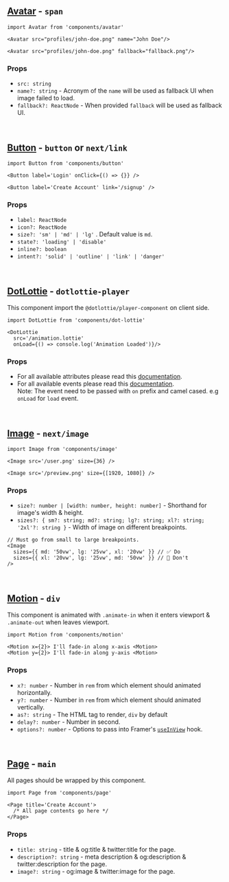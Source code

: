 ## [Avatar](../components/avatar.tsx) - `span`

   ```tsx
   import Avatar from 'components/avatar'

   <Avatar src="profiles/john-doe.png" name="John Doe"/>

   <Avatar src="profiles/john-doe.png" fallback="fallback.png"/>
   ```
   
   ### Props
   - `src: string`
   - `name?: string` - Acronym of the `name` will be used as fallback UI when image failed to load.
   - `fallback?: ReactNode` - When provided `fallback` will be used as fallback UI.
<br/>
   
## [Button](../components/button.tsx) - `button` or `next/link`

   ```tsx
   import Button from 'components/button'

   <Button label='Login' onClick={() => {}} />

   <Button label='Create Account' link='/signup' />
   ```

   ### Props
   - `label: ReactNode`
   - `icon?: ReactNode`
   - `size?: 'sm' | 'md' | 'lg'` . Default value is `md`.
   - `state?: 'loading' | 'disable'`
   - `inline?: boolean`
   - `intent?: 'solid' | 'outline' | 'link' | 'danger'`
<br/>

## [DotLottie](../components/dot-lottie.tsx) - `dotlottie-player`
  This component import the `@dotlottie/player-component` on client side.

   ```tsx
   import DotLottie from 'components/dot-lottie'

   <DotLottie 
     src='/animation.lottie' 
     onLoad={() => console.log('Animation Loaded')}/>
   ```

   ### Props
   - For all available attributes please read this [documentation](https://docs.lottiefiles.com/dotlottie-player/properties).
   - For all available events please read this [documentation](https://docs.lottiefiles.com/dotlottie-player/events). <br/>
     Note: The event need to be passed with `on` prefix and camel cased. e.g `onLoad` for `load` event.
<br/>

## [Image](../components/image.tsx) - `next/image`

   ```tsx
   import Image from 'components/image'

   <Image src='/user.png' size={36} />

   <Image src='/preview.png' size={[1920, 1080]} />
   ```

   ### Props
   - `size?: number | [width: number, height: number]` - Shorthand for image's width & height.
   - `sizes?: { sm?: string; md?: string; lg?: string; xl?: string; '2xl'?: string }` - Width of image on different breakpoints.
   ```JSX
   // Must go from small to large breakpoints.
   <Image
     sizes={{ md: '50vw', lg: '25vw', xl: '20vw' }} // ✅ Do
     sizes={{ xl: '20vw', lg: '25vw', md: '50vw' }} // 🚫 Don't
   />
   ```
<br/>


## [Motion](../components/motion.tsx) - `div`

   This component is animated with `.animate-in` when it enters viewport & `.animate-out` when leaves viewport.

   ```tsx
   import Motion from 'components/motion'

   <Motion x={2}> I'll fade-in along x-axis <Motion>
   <Motion y={2}> I'll fade-in along y-axis <Motion>
   ```

   ### Props
   - `x?: number` - Number in `rem` from which element should animated horizontally.
   - `y?: number` - Number in `rem` from which element should animated vertically.
   - `as?: string` - The HTML tag to render, `div` by default
   - `delay?: number` - Number in second.
   - `options?: number` - Options to pass into Framer's [`useInView`](https://www.framer.com/motion/use-in-view/#options) hook.
<br/>

## [Page](../components/page.tsx) - `main`

   All pages should be wrapped by this component.

   ```tsx
   import Page from 'components/page'

   <Page title='Create Account'>
     /* All page contents go here */
   </Page>
   ```

   ### Props 
   - `title: string` - title & og:title & twitter:title for the page.
   - `description?: string` - meta description & og:description & twitter:description for the page.
   - `image?: string` - og:image & twitter:image for the page.
<br/>